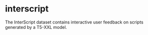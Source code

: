 # interscript
The InterScript dataset contains interactive user feedback on scripts generated by a T5-XXL model.
